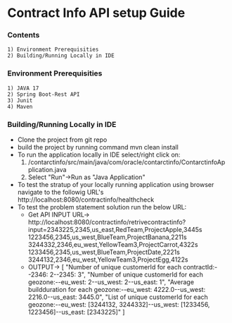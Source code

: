 # Contract Info API setup Guide

### Contents
    1) Environment Prerequisities
    2) Building/Running Locally in IDE

### Environment Prerequisities
    1) JAVA 17 
    2) Spring Boot-Rest API
    3) Junit
    4) Maven

### Building/Running Locally in IDE
* Clone the project from git repo
* build the project by running command mvn clean install
* To run the application locally in IDE select/right click on:
    1) /contarctinfo/src/main/java/com/oracle/contarctinfo/ContarctinfoApplication.java
    2) Select "Run"->Run as "Java Application"
* To test the stratup of your locally running application using browser navigate to the followig URL's
  http://localhost:8080/contractinfo/healthcheck
* To test the problem statement solution run the below URL:
  * Get API INPUT URL-> http://localhost:8080/contractinfo/retrivecontractinfo?input=2343225,2345,us_east,RedTeam,ProjectApple,3445s
  1223456,2345,us_west,BlueTeam,ProjectBanana,2211s
  3244332,2346,eu_west,YellowTeam3,ProjectCarrot,4322s
  1233456,2345,us_west,BlueTeam,ProjectDate,2221s
  3244132,2346,eu_west,YellowTeam3,ProjectEgg,4122s
  * OUTPUT-> [
  "Number of unique customerId for each contractId:--2346: 2--2345: 3",
  "Number of unique customerId for each geozone:--eu_west: 2--us_west: 2--us_east: 1",
  "Average buildduration for each geozone:--eu_west: 4222.0--us_west: 2216.0--us_east: 3445.0",
  "List of unique customerId for each geozone:--eu_west: [3244132, 3244332]--us_west: [1233456, 1223456]--us_east: [2343225]"
  ]